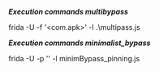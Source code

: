 ***Execution commands multibypass***

frida -U -f '<com.apk>' -l .\multipass.js

***Execution commands minimalist_bypass***

frida -U -p '<PID>' -l minimBypass_pinning.js
